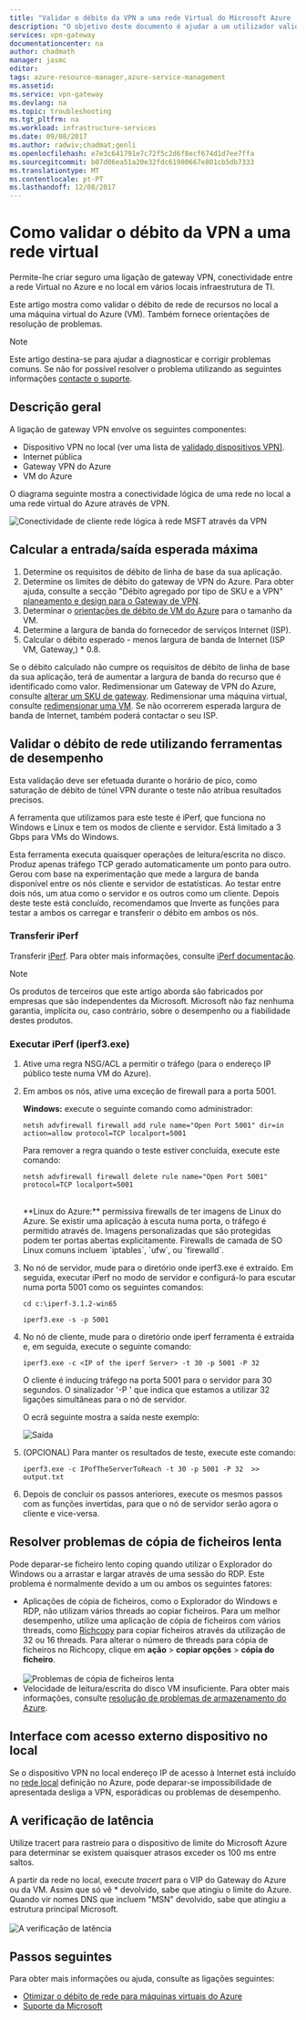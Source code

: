 ```yaml
---
title: "Validar o débito da VPN a uma rede Virtual do Microsoft Azure | Microsoft Docs"
description: "O objetivo deste documento é ajudar a um utilizador validar o débito de rede a partir dos respetivos recursos no local para uma máquina virtual do Azure."
services: vpn-gateway
documentationcenter: na
author: chadmath
manager: jasmc
editor: 
tags: azure-resource-manager,azure-service-management
ms.assetid: 
ms.service: vpn-gateway
ms.devlang: na
ms.topic: troubleshooting
ms.tgt_pltfrm: na
ms.workload: infrastructure-services
ms.date: 09/08/2017
ms.author: radwiv;chadmat;genli
ms.openlocfilehash: e7e3c641791e7c72f5c2d6f8ecf674d1d7ee7ffa
ms.sourcegitcommit: b07d06ea51a20e32fdc61980667e801cb5db7333
ms.translationtype: MT
ms.contentlocale: pt-PT
ms.lasthandoff: 12/08/2017
---
```

# <a name="how-to-validate-vpn-throughput-to-a-virtual-network"></a>Como validar o débito da VPN a uma rede virtual

Permite-lhe criar seguro uma ligação de gateway VPN, conectividade entre a rede Virtual no Azure e no local em vários locais infraestrutura de TI.

Este artigo mostra como validar o débito de rede de recursos no local a uma máquina virtual do Azure (VM). Também fornece orientações de resolução de problemas.

>[!NOTE]
>Este artigo destina-se para ajudar a diagnosticar e corrigir problemas comuns. Se não for possível resolver o problema utilizando as seguintes informações [contacte o suporte](https://portal.azure.com/?#blade/Microsoft_Azure_Support/HelpAndSupportBlade).
>
>

## <a name="overview"></a>Descrição geral

A ligação de gateway VPN envolve os seguintes componentes:

- Dispositivo VPN no local (ver uma lista de [validado dispositivos VPN)](vpn-gateway-about-vpn-devices.md#devicetable).
- Internet pública
- Gateway VPN do Azure
- VM do Azure

O diagrama seguinte mostra a conectividade lógica de uma rede no local a uma rede virtual do Azure através de VPN.

![Conectividade de cliente rede lógica à rede MSFT através da VPN](./media/vpn-gateway-validate-throughput-to-vnet/VPNPerf.png)

## <a name="calculate-the-maximum-expected-ingressegress"></a>Calcular a entrada/saída esperada máxima

1.  Determine os requisitos de débito de linha de base da sua aplicação.
2.  Determine os limites de débito do gateway de VPN do Azure. Para obter ajuda, consulte a secção "Débito agregado por tipo de SKU e a VPN" [planeamento e design para o Gateway de VPN](vpn-gateway-plan-design.md).
3.  Determinar o [orientações de débito de VM do Azure](../virtual-machines/virtual-machines-windows-sizes.md) para o tamanho da VM.
4.  Determine a largura de banda do fornecedor de serviços Internet (ISP).
5.  Calcular o débito esperado - menos largura de banda de Internet (ISP VM, Gateway,) * 0.8.

Se o débito calculado não cumpre os requisitos de débito de linha de base da sua aplicação, terá de aumentar a largura de banda do recurso que é identificado como valor. Redimensionar um Gateway de VPN do Azure, consulte [alterar um SKU de gateway](https://docs.microsoft.com/azure/vpn-gateway/vpn-gateway-about-vpn-gateway-settings.md#gwsku). Redimensionar uma máquina virtual, consulte [redimensionar uma VM](../virtual-machines/virtual-machines-windows-resize-vm.md). Se não ocorrerem esperada largura de banda de Internet, também poderá contactar o seu ISP.

## <a name="validate-network-throughput-by-using-performance-tools"></a>Validar o débito de rede utilizando ferramentas de desempenho

Esta validação deve ser efetuada durante o horário de pico, como saturação de débito de túnel VPN durante o teste não atribua resultados precisos.

A ferramenta que utilizamos para este teste é iPerf, que funciona no Windows e Linux e tem os modos de cliente e servidor. Está limitado a 3 Gbps para VMs do Windows.

Esta ferramenta executa quaisquer operações de leitura/escrita no disco. Produz apenas tráfego TCP gerado automaticamente um ponto para outro. Gerou com base na experimentação que mede a largura de banda disponível entre os nós cliente e servidor de estatísticas. Ao testar entre dois nós, um atua como o servidor e os outros como um cliente. Depois deste teste está concluído, recomendamos que Inverte as funções para testar a ambos os carregar e transferir o débito em ambos os nós.

### <a name="download-iperf"></a>Transferir iPerf
Transferir [iPerf](https://iperf.fr/download/iperf_3.1/iperf-3.1.2-win64.zip). Para obter mais informações, consulte [iPerf documentação](https://iperf.fr/iperf-doc.php).

 >[!NOTE]
 >Os produtos de terceiros que este artigo aborda são fabricados por empresas que são independentes da Microsoft. Microsoft não faz nenhuma garantia, implícita ou, caso contrário, sobre o desempenho ou a fiabilidade destes produtos.
 >
 >

### <a name="run-iperf-iperf3exe"></a>Executar iPerf (iperf3.exe)
1. Ative uma regra NSG/ACL a permitir o tráfego (para o endereço IP público teste numa VM do Azure).

2. Em ambos os nós, ative uma exceção de firewall para a porta 5001.

    **Windows:** execute o seguinte comando como administrador:

    ```CMD
    netsh advfirewall firewall add rule name="Open Port 5001" dir=in action=allow protocol=TCP localport=5001
    ```

    Para remover a regra quando o teste estiver concluída, execute este comando:

    ```CMD
    netsh advfirewall firewall delete rule name="Open Port 5001" protocol=TCP localport=5001
    ```
    </br>
    **Linux do Azure:** permissiva firewalls de ter imagens de Linux do Azure. Se existir uma aplicação à escuta numa porta, o tráfego é permitido através de. Imagens personalizadas que são protegidas podem ter portas abertas explicitamente. Firewalls de camada de SO Linux comuns incluem `iptables`, `ufw`, ou `firewalld`.

3. No nó de servidor, mude para o diretório onde iperf3.exe é extraído. Em seguida, executar iPerf no modo de servidor e configurá-lo para escutar numa porta 5001 como os seguintes comandos:

     ```CMD
     cd c:\iperf-3.1.2-win65

     iperf3.exe -s -p 5001
     ```

4. No nó de cliente, mude para o diretório onde iperf ferramenta é extraída e, em seguida, execute o seguinte comando:

    ```CMD
    iperf3.exe -c <IP of the iperf Server> -t 30 -p 5001 -P 32
    ```

    O cliente é inducing tráfego na porta 5001 para o servidor para 30 segundos. O sinalizador '-P ' que indica que estamos a utilizar 32 ligações simultâneas para o nó de servidor.

    O ecrã seguinte mostra a saída neste exemplo:

    ![Saída](./media/vpn-gateway-validate-throughput-to-vnet/06theoutput.png)

5. (OPCIONAL) Para manter os resultados de teste, execute este comando:

    ```CMD
    iperf3.exe -c IPofTheServerToReach -t 30 -p 5001 -P 32  >> output.txt
    ```

6. Depois de concluir os passos anteriores, execute os mesmos passos com as funções invertidas, para que o nó de servidor serão agora o cliente e vice-versa.

## <a name="address-slow-file-copy-issues"></a>Resolver problemas de cópia de ficheiros lenta
Pode deparar-se ficheiro lento coping quando utilizar o Explorador do Windows ou a arrastar e largar através de uma sessão do RDP. Este problema é normalmente devido a um ou ambos os seguintes fatores:

- Aplicações de cópia de ficheiros, como o Explorador do Windows e RDP, não utilizam vários threads ao copiar ficheiros. Para um melhor desempenho, utilize uma aplicação de cópia de ficheiros com vários threads, como [Richcopy](https://technet.microsoft.com/en-us/magazine/2009.04.utilityspotlight.aspx) para copiar ficheiros através da utilização de 32 ou 16 threads. Para alterar o número de threads para cópia de ficheiros no Richcopy, clique em **ação** > **copiar opções** > **cópia do ficheiro**.<br><br>
![Problemas de cópia de ficheiros lenta](./media/vpn-gateway-validate-throughput-to-vnet/Richcopy.png)<br>
- Velocidade de leitura/escrita do disco VM insuficiente. Para obter mais informações, consulte [resolução de problemas de armazenamento do Azure](../storage/common/storage-e2e-troubleshooting.md).

## <a name="on-premises-device-external-facing-interface"></a>Interface com acesso externo dispositivo no local
Se o dispositivo VPN no local endereço IP de acesso à Internet está incluído no [rede local](vpn-gateway-howto-site-to-site-resource-manager-portal.md#LocalNetworkGateway) definição no Azure, pode deparar-se impossibilidade de apresentada desliga a VPN, esporádicas ou problemas de desempenho.

## <a name="checking-latency"></a>A verificação de latência
Utilize tracert para rastreio para o dispositivo de limite do Microsoft Azure para determinar se existem quaisquer atrasos exceder os 100 ms entre saltos.

A partir da rede no local, execute *tracert* para o VIP do Gateway do Azure ou da VM. Assim que só vê * devolvido, sabe que atingiu o limite do Azure. Quando vir nomes DNS que incluem "MSN" devolvido, sabe que atingiu a estrutura principal Microsoft.<br><br>
![A verificação de latência](./media/vpn-gateway-validate-throughput-to-vnet/08checkinglatency.png)

## <a name="next-steps"></a>Passos seguintes
Para obter mais informações ou ajuda, consulte as ligações seguintes:

- [Otimizar o débito de rede para máquinas virtuais do Azure](../virtual-network/virtual-network-optimize-network-bandwidth.md)
- [Suporte da Microsoft](https://portal.azure.com/?#blade/Microsoft_Azure_Support/HelpAndSupportBlade)
